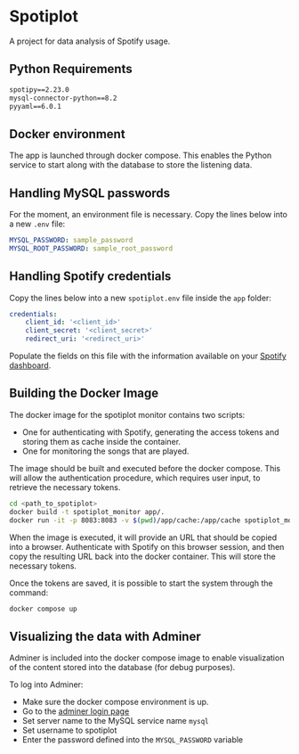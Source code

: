 # Spotiplot

A project for data analysis of Spotify usage.

## Python Requirements

```txt
spotipy==2.23.0
mysql-connector-python==8.2
pyyaml==6.0.1
```

## Docker environment

The app is launched through docker compose. This enables the Python service to start along with the database to store the listening data.

## Handling MySQL passwords

For the moment, an environment file is necessary. Copy the lines below into a new `.env` file:

```yaml
MYSQL_PASSWORD: sample_password
MYSQL_ROOT_PASSWORD: sample_root_password
```

## Handling Spotify credentials

Copy the lines below into a new `spotiplot.env` file inside the `app` folder:

```yaml
credentials:
    client_id: '<client_id>' 
    client_secret: '<client_secret>' 
    redirect_uri: '<redirect_uri>'

```

Populate the fields on this file with the information available on your [Spotify dashboard](https://developer.spotify.com/dashboard).

## Building the Docker Image

The docker image for the spotiplot monitor contains two scripts:

- One for authenticating with Spotify, generating the access tokens and storing them as cache inside the container.
- One for monitoring the songs that are played.

The image should be built and executed before the docker compose. This will allow the authentication procedure, which requires user input, to retrieve the necessary tokens.

```sh
cd <path_to_spotiplot>
docker build -t spotiplot_monitor app/.
docker run -it -p 8083:8083 -v $(pwd)/app/cache:/app/cache spotiplot_monitor
```

When the image is executed, it will provide an URL that should be copied into a browser. Authenticate with Spotify on this browser session, and then copy the resulting URL back into the docker container. This will store the necessary tokens.

Once the tokens are saved, it is possible to start the system through the command:

```sh
docker compose up
```

## Visualizing the data with Adminer

Adminer is included into the docker compose image to enable visualization of the content stored into the database (for debug purposes).

To log into Adminer:

- Make sure the docker compose environment is up.
- Go to the [adminer login page](http://<host_ip>:9090)
- Set server name to the MySQL service name `mysql`
- Set username to spotiplot
- Enter the password defined into the `MYSQL_PASSWORD` variable
